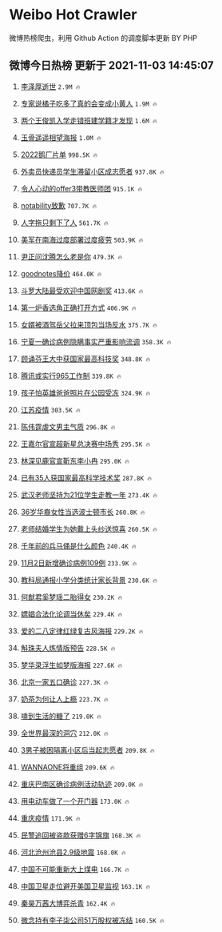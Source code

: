 # Weibo Hot Crawler 



微博热榜爬虫，利用 Github Action 的调度脚本更新 BY PHP 


## 微博今日热榜 更新于 2021-11-03 14:45:07 
1. [李泽厚逝世](https://s.weibo.com/weibo?q=%23%E6%9D%8E%E6%B3%BD%E5%8E%9A%E9%80%9D%E4%B8%96%23&Refer=top) `2.9M 🔥` 

1. [专家说橘子吃多了真的会变成小黄人](https://s.weibo.com/weibo?q=%23%E4%B8%93%E5%AE%B6%E8%AF%B4%E6%A9%98%E5%AD%90%E5%90%83%E5%A4%9A%E4%BA%86%E7%9C%9F%E7%9A%84%E4%BC%9A%E5%8F%98%E6%88%90%E5%B0%8F%E9%BB%84%E4%BA%BA%23&Refer=top) `1.9M 🔥` 

1. [两个王俊凯入学走错班建学籍才发现](https://s.weibo.com/weibo?q=%23%E4%B8%A4%E4%B8%AA%E7%8E%8B%E4%BF%8A%E5%87%AF%E5%85%A5%E5%AD%A6%E8%B5%B0%E9%94%99%E7%8F%AD%E5%BB%BA%E5%AD%A6%E7%B1%8D%E6%89%8D%E5%8F%91%E7%8E%B0%23&Refer=top) `1.6M 🔥` 

1. [玉骨遥遥相望海报](https://s.weibo.com/weibo?q=%23%E7%8E%89%E9%AA%A8%E9%81%A5%E9%81%A5%E7%9B%B8%E6%9C%9B%E6%B5%B7%E6%8A%A5%23&Refer=top) `1.0M 🔥` 

1. [2022鹅厂片单](https://s.weibo.com/weibo?q=%232022%E9%B9%85%E5%8E%82%E7%89%87%E5%8D%95%23&Refer=top) `998.5K 🔥` 

1. [外卖员快递员学生滞留小区成志愿者](https://s.weibo.com/weibo?q=%23%E5%A4%96%E5%8D%96%E5%91%98%E5%BF%AB%E9%80%92%E5%91%98%E5%AD%A6%E7%94%9F%E6%BB%9E%E7%95%99%E5%B0%8F%E5%8C%BA%E6%88%90%E5%BF%97%E6%84%BF%E8%80%85%23&Refer=top) `937.8K 🔥` 

1. [令人心动的offer3带教医师团](https://s.weibo.com/weibo?q=%23%E4%BB%A4%E4%BA%BA%E5%BF%83%E5%8A%A8%E7%9A%84offer3%E5%B8%A6%E6%95%99%E5%8C%BB%E5%B8%88%E5%9B%A2%23&Refer=top) `915.1K 🔥` 

1. [notability致歉](https://s.weibo.com/weibo?q=%23notability%E8%87%B4%E6%AD%89%23&Refer=top) `707.7K 🔥` 

1. [人字拖只剩下了人](https://s.weibo.com/weibo?q=%23%E4%BA%BA%E5%AD%97%E6%8B%96%E5%8F%AA%E5%89%A9%E4%B8%8B%E4%BA%86%E4%BA%BA%23&Refer=top) `561.7K 🔥` 

1. [美军在南海过度部署过度疲劳](https://s.weibo.com/weibo?q=%23%E7%BE%8E%E5%86%9B%E5%9C%A8%E5%8D%97%E6%B5%B7%E8%BF%87%E5%BA%A6%E9%83%A8%E7%BD%B2%E8%BF%87%E5%BA%A6%E7%96%B2%E5%8A%B3%23&Refer=top) `503.9K 🔥` 

1. [尹正问沈腾怎么老是你](https://s.weibo.com/weibo?q=%23%E5%B0%B9%E6%AD%A3%E9%97%AE%E6%B2%88%E8%85%BE%E6%80%8E%E4%B9%88%E8%80%81%E6%98%AF%E4%BD%A0%23&Refer=top) `479.3K 🔥` 

1. [goodnotes降价](https://s.weibo.com/weibo?q=%23goodnotes%E9%99%8D%E4%BB%B7%23&Refer=top) `464.0K 🔥` 

1. [斗罗大陆最受欢迎中国网剧奖](https://s.weibo.com/weibo?q=%23%E6%96%97%E7%BD%97%E5%A4%A7%E9%99%86%E6%9C%80%E5%8F%97%E6%AC%A2%E8%BF%8E%E4%B8%AD%E5%9B%BD%E7%BD%91%E5%89%A7%E5%A5%96%23&Refer=top) `413.6K 🔥` 

1. [第一炉香选角正确打开方式](https://s.weibo.com/weibo?q=%23%E7%AC%AC%E4%B8%80%E7%82%89%E9%A6%99%E9%80%89%E8%A7%92%E6%AD%A3%E7%A1%AE%E6%89%93%E5%BC%80%E6%96%B9%E5%BC%8F%23&Refer=top) `406.9K 🔥` 

1. [女婿被酒驾岳父拉来顶包当场反水](https://s.weibo.com/weibo?q=%23%E5%A5%B3%E5%A9%BF%E8%A2%AB%E9%85%92%E9%A9%BE%E5%B2%B3%E7%88%B6%E6%8B%89%E6%9D%A5%E9%A1%B6%E5%8C%85%E5%BD%93%E5%9C%BA%E5%8F%8D%E6%B0%B4%23&Refer=top) `375.7K 🔥` 

1. [宁夏一确诊病例隐瞒事实严重影响流调](https://s.weibo.com/weibo?q=%23%E5%AE%81%E5%A4%8F%E4%B8%80%E7%A1%AE%E8%AF%8A%E7%97%85%E4%BE%8B%E9%9A%90%E7%9E%92%E4%BA%8B%E5%AE%9E%E4%B8%A5%E9%87%8D%E5%BD%B1%E5%93%8D%E6%B5%81%E8%B0%83%23&Refer=top) `358.3K 🔥` 

1. [顾诵芬王大中获国家最高科技奖](https://s.weibo.com/weibo?q=%23%E9%A1%BE%E8%AF%B5%E8%8A%AC%E7%8E%8B%E5%A4%A7%E4%B8%AD%E8%8E%B7%E5%9B%BD%E5%AE%B6%E6%9C%80%E9%AB%98%E7%A7%91%E6%8A%80%E5%A5%96%23&Refer=top) `348.8K 🔥` 

1. [腾讯或实行965工作制](https://s.weibo.com/weibo?q=%23%E8%85%BE%E8%AE%AF%E6%88%96%E5%AE%9E%E8%A1%8C965%E5%B7%A5%E4%BD%9C%E5%88%B6%23&Refer=top) `339.8K 🔥` 

1. [孩子怕英雄爸爸照片在公园受冻](https://s.weibo.com/weibo?q=%23%E5%AD%A9%E5%AD%90%E6%80%95%E8%8B%B1%E9%9B%84%E7%88%B8%E7%88%B8%E7%85%A7%E7%89%87%E5%9C%A8%E5%85%AC%E5%9B%AD%E5%8F%97%E5%86%BB%23&Refer=top) `324.9K 🔥` 

1. [江苏疫情](https://s.weibo.com/weibo?q=%23%E6%B1%9F%E8%8B%8F%E7%96%AB%E6%83%85%23&Refer=top) `303.5K 🔥` 

1. [陈伟霆虐文男主气质](https://s.weibo.com/weibo?q=%23%E9%99%88%E4%BC%9F%E9%9C%86%E8%99%90%E6%96%87%E7%94%B7%E4%B8%BB%E6%B0%94%E8%B4%A8%23&Refer=top) `296.8K 🔥` 

1. [王嘉尔官宣超新星总决赛中场秀](https://s.weibo.com/weibo?q=%23%E7%8E%8B%E5%98%89%E5%B0%94%E5%AE%98%E5%AE%A3%E8%B6%85%E6%96%B0%E6%98%9F%E6%80%BB%E5%86%B3%E8%B5%9B%E4%B8%AD%E5%9C%BA%E7%A7%80%23&Refer=top) `295.5K 🔥` 

1. [林深见鹿官宣靳东李小冉](https://s.weibo.com/weibo?q=%23%E6%9E%97%E6%B7%B1%E8%A7%81%E9%B9%BF%E5%AE%98%E5%AE%A3%E9%9D%B3%E4%B8%9C%E6%9D%8E%E5%B0%8F%E5%86%89%23&Refer=top) `295.0K 🔥` 

1. [已有35人获国家最高科学技术奖](https://s.weibo.com/weibo?q=%23%E5%B7%B2%E6%9C%8935%E4%BA%BA%E8%8E%B7%E5%9B%BD%E5%AE%B6%E6%9C%80%E9%AB%98%E7%A7%91%E5%AD%A6%E6%8A%80%E6%9C%AF%E5%A5%96%23&Refer=top) `287.8K 🔥` 

1. [武汉老师坚持为21位学生走教一年](https://s.weibo.com/weibo?q=%23%E6%AD%A6%E6%B1%89%E8%80%81%E5%B8%88%E5%9D%9A%E6%8C%81%E4%B8%BA21%E4%BD%8D%E5%AD%A6%E7%94%9F%E8%B5%B0%E6%95%99%E4%B8%80%E5%B9%B4%23&Refer=top) `273.4K 🔥` 

1. [36岁华裔女性当选波士顿市长](https://s.weibo.com/weibo?q=%2336%E5%B2%81%E5%8D%8E%E8%A3%94%E5%A5%B3%E6%80%A7%E5%BD%93%E9%80%89%E6%B3%A2%E5%A3%AB%E9%A1%BF%E5%B8%82%E9%95%BF%23&Refer=top) `260.8K 🔥` 

1. [老师结婚学生为她戴上头纱送惊喜](https://s.weibo.com/weibo?q=%23%E8%80%81%E5%B8%88%E7%BB%93%E5%A9%9A%E5%AD%A6%E7%94%9F%E4%B8%BA%E5%A5%B9%E6%88%B4%E4%B8%8A%E5%A4%B4%E7%BA%B1%E9%80%81%E6%83%8A%E5%96%9C%23&Refer=top) `260.5K 🔥` 

1. [千年前的兵马俑是什么颜色](https://s.weibo.com/weibo?q=%23%E5%8D%83%E5%B9%B4%E5%89%8D%E7%9A%84%E5%85%B5%E9%A9%AC%E4%BF%91%E6%98%AF%E4%BB%80%E4%B9%88%E9%A2%9C%E8%89%B2%23&Refer=top) `240.4K 🔥` 

1. [11月2日新增确诊病例109例](https://s.weibo.com/weibo?q=%2311%E6%9C%882%E6%97%A5%E6%96%B0%E5%A2%9E%E7%A1%AE%E8%AF%8A%E7%97%85%E4%BE%8B109%E4%BE%8B%23&Refer=top) `233.9K 🔥` 

1. [教科局通报小学分类统计家长背景](https://s.weibo.com/weibo?q=%23%E6%95%99%E7%A7%91%E5%B1%80%E9%80%9A%E6%8A%A5%E5%B0%8F%E5%AD%A6%E5%88%86%E7%B1%BB%E7%BB%9F%E8%AE%A1%E5%AE%B6%E9%95%BF%E8%83%8C%E6%99%AF%23&Refer=top) `230.6K 🔥` 

1. [何猷君奚梦瑶二胎得女](https://s.weibo.com/weibo?q=%23%E4%BD%95%E7%8C%B7%E5%90%9B%E5%A5%9A%E6%A2%A6%E7%91%B6%E4%BA%8C%E8%83%8E%E5%BE%97%E5%A5%B3%23&Refer=top) `230.2K 🔥` 

1. [嫖娼合法化论调当休矣](https://s.weibo.com/weibo?q=%23%E5%AB%96%E5%A8%BC%E5%90%88%E6%B3%95%E5%8C%96%E8%AE%BA%E8%B0%83%E5%BD%93%E4%BC%91%E7%9F%A3%23&Refer=top) `229.4K 🔥` 

1. [爱的二八定律红绿复古风海报](https://s.weibo.com/weibo?q=%23%E7%88%B1%E7%9A%84%E4%BA%8C%E5%85%AB%E5%AE%9A%E5%BE%8B%E7%BA%A2%E7%BB%BF%E5%A4%8D%E5%8F%A4%E9%A3%8E%E6%B5%B7%E6%8A%A5%23&Refer=top) `229.2K 🔥` 

1. [斛珠夫人炼情版预告](https://s.weibo.com/weibo?q=%23%E6%96%9B%E7%8F%A0%E5%A4%AB%E4%BA%BA%E7%82%BC%E6%83%85%E7%89%88%E9%A2%84%E5%91%8A%23&Refer=top) `228.5K 🔥` 

1. [梦华录浮生如梦版海报](https://s.weibo.com/weibo?q=%23%E6%A2%A6%E5%8D%8E%E5%BD%95%E6%B5%AE%E7%94%9F%E5%A6%82%E6%A2%A6%E7%89%88%E6%B5%B7%E6%8A%A5%23&Refer=top) `227.6K 🔥` 

1. [北京一家五口确诊](https://s.weibo.com/weibo?q=%23%E5%8C%97%E4%BA%AC%E4%B8%80%E5%AE%B6%E4%BA%94%E5%8F%A3%E7%A1%AE%E8%AF%8A%23&Refer=top) `227.3K 🔥` 

1. [奶茶为何让人上瘾](https://s.weibo.com/weibo?q=%23%E5%A5%B6%E8%8C%B6%E4%B8%BA%E4%BD%95%E8%AE%A9%E4%BA%BA%E4%B8%8A%E7%98%BE%23&Refer=top) `223.7K 🔥` 

1. [嗑到生活的糖了](https://s.weibo.com/weibo?q=%23%E5%97%91%E5%88%B0%E7%94%9F%E6%B4%BB%E7%9A%84%E7%B3%96%E4%BA%86%23&Refer=top) `219.0K 🔥` 

1. [全世界最深的洞穴](https://s.weibo.com/weibo?q=%E5%85%A8%E4%B8%96%E7%95%8C%E6%9C%80%E6%B7%B1%E7%9A%84%E6%B4%9E%E7%A9%B4&Refer=top) `212.0K 🔥` 

1. [3男子被困隔离小区后当起志愿者](https://s.weibo.com/weibo?q=%233%E7%94%B7%E5%AD%90%E8%A2%AB%E5%9B%B0%E9%9A%94%E7%A6%BB%E5%B0%8F%E5%8C%BA%E5%90%8E%E5%BD%93%E8%B5%B7%E5%BF%97%E6%84%BF%E8%80%85%23&Refer=top) `209.8K 🔥` 

1. [WANNAONE将重组](https://s.weibo.com/weibo?q=%23WANNAONE%E5%B0%86%E9%87%8D%E7%BB%84%23&Refer=top) `209.6K 🔥` 

1. [重庆巴南区确诊病例活动轨迹](https://s.weibo.com/weibo?q=%23%E9%87%8D%E5%BA%86%E5%B7%B4%E5%8D%97%E5%8C%BA%E7%A1%AE%E8%AF%8A%E7%97%85%E4%BE%8B%E6%B4%BB%E5%8A%A8%E8%BD%A8%E8%BF%B9%23&Refer=top) `209.0K 🔥` 

1. [用电动车做了一个开门器](https://s.weibo.com/weibo?q=%E7%94%A8%E7%94%B5%E5%8A%A8%E8%BD%A6%E5%81%9A%E4%BA%86%E4%B8%80%E4%B8%AA%E5%BC%80%E9%97%A8%E5%99%A8&Refer=top) `173.0K 🔥` 

1. [重庆疫情](https://s.weibo.com/weibo?q=%23%E9%87%8D%E5%BA%86%E7%96%AB%E6%83%85%23&Refer=top) `171.9K 🔥` 

1. [民警追回被盗款获赠6字锦旗](https://s.weibo.com/weibo?q=%23%E6%B0%91%E8%AD%A6%E8%BF%BD%E5%9B%9E%E8%A2%AB%E7%9B%97%E6%AC%BE%E8%8E%B7%E8%B5%A06%E5%AD%97%E9%94%A6%E6%97%97%23&Refer=top) `168.3K 🔥` 

1. [河北沧州沧县2.9级地震](https://s.weibo.com/weibo?q=%E6%B2%B3%E5%8C%97%E6%B2%A7%E5%B7%9E%E6%B2%A7%E5%8E%BF2.9%E7%BA%A7%E5%9C%B0%E9%9C%87&Refer=top) `168.0K 🔥` 

1. [中国不可能重新大上煤电](https://s.weibo.com/weibo?q=%23%E4%B8%AD%E5%9B%BD%E4%B8%8D%E5%8F%AF%E8%83%BD%E9%87%8D%E6%96%B0%E5%A4%A7%E4%B8%8A%E7%85%A4%E7%94%B5%23&Refer=top) `166.7K 🔥` 

1. [中国卫星走位避开美国卫星监视](https://s.weibo.com/weibo?q=%23%E4%B8%AD%E5%9B%BD%E5%8D%AB%E6%98%9F%E8%B5%B0%E4%BD%8D%E9%81%BF%E5%BC%80%E7%BE%8E%E5%9B%BD%E5%8D%AB%E6%98%9F%E7%9B%91%E8%A7%86%23&Refer=top) `163.1K 🔥` 

1. [秦昊万茜大博弈杀青](https://s.weibo.com/weibo?q=%23%E7%A7%A6%E6%98%8A%E4%B8%87%E8%8C%9C%E5%A4%A7%E5%8D%9A%E5%BC%88%E6%9D%80%E9%9D%92%23&Refer=top) `162.4K 🔥` 

1. [微念持有李子柒公司51万股权被冻结](https://s.weibo.com/weibo?q=%23%E5%BE%AE%E5%BF%B5%E6%8C%81%E6%9C%89%E6%9D%8E%E5%AD%90%E6%9F%92%E5%85%AC%E5%8F%B851%E4%B8%87%E8%82%A1%E6%9D%83%E8%A2%AB%E5%86%BB%E7%BB%93%23&Refer=top) `160.5K 🔥` 

